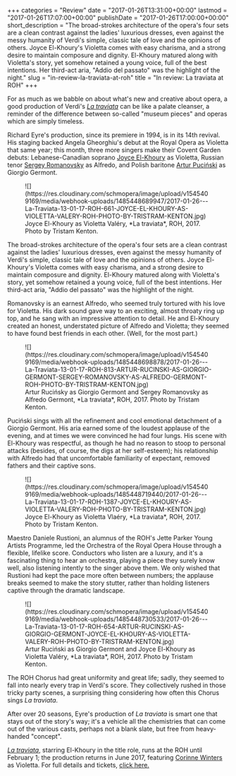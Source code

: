 +++
categories = "Review"
date = "2017-01-26T13:31:00+00:00"
lastmod = "2017-01-26T17:07:00+00:00"
publishDate = "2017-01-26T17:00:00+00:00"
short_description = "The broad-strokes architecture of the opera's four sets are a clean contrast against the ladies' luxurious dresses, even against the messy humanity of Verdi's simple, classic tale of love and the opinions of others. Joyce El-Khoury's Violetta comes with easy charisma, and a strong desire to maintain composure and dignity. El-Khoury matured along with Violetta's story, yet somehow retained a young voice, full of the best intentions. Her third-act aria, \"Addio del passato\" was the highlight of the night."
slug = "in-review-la-traviata-at-roh"
title = "In review: La traviata at ROH"
+++

For as much as we babble on about what's new and creative about opera, a good production of Verdi's [*La traviata*](http://www.roh.org.uk/productions/la-traviata-by-richard-eyre) can be like a palate cleanser, a reminder of the difference between so-called "museum pieces" and operas which are simply timeless.

Richard Eyre's production, since its premiere in 1994, is in its 14th revival. His staging backed Angela Gheorghiu's debut at the Royal Opera as Violetta that same year; this month, three more singers make their Covent Garden debuts: Lebanese-Canadian soprano [Joyce El-Khoury](/talking-with-singers-joyce-el-khoury/) as Violetta, Russian tenor [Sergey Romanovsky](/scene/people/sergey-romanovsky/) as Alfredo, and Polish baritone [Artur Puciński](/scene/people/artur-pucinski/) as Giorgio Germont.

<figure data-type="image">
![](https://res.cloudinary.com/schmopera/image/upload/v1545409169/media/webhook-uploads/1485448689947/2017-01-26---La-Traviata-13-01-17-ROH-661-JOYCE-EL-KHOURY-AS-VIOLETTA-VALERY-ROH-PHOTO-BY-TRISTRAM-KENTON.jpg)
<figcaption>Joyce El-Khoury as Violetta Valéry, *La traviata*, ROH, 2017. Photo by Tristam Kenton.</figcaption>
</figure>

The broad-strokes architecture of the opera's four sets are a clean contrast against the ladies' luxurious dresses, even against the messy humanity of Verdi's simple, classic tale of love and the opinions of others. Joyce El-Khoury's Violetta comes with easy charisma, and a strong desire to maintain composure and dignity. El-Khoury matured along with Violetta's story, yet somehow retained a young voice, full of the best intentions. Her third-act aria, "Addio del passato" was the highlight of the night.

Romanovsky is an earnest Alfredo, who seemed truly tortured with his love for Violetta. His dark sound gave way to an exciting, almost throaty ring up top, and he sang with an impressive attention to detail. He and El-Khoury created an honest, understated picture of Alfredo and Violetta; they seemed to have found best friends in each other. (Well, for the most part.)

<figure data-type="image">
![](https://res.cloudinary.com/schmopera/image/upload/v1545409169/media/webhook-uploads/1485448698878/2017-01-26---La-Traviata-13-01-17-ROH-813-ARTUR-RUCINSKI-AS-GIORGIO-GERMONT-SERGEY-ROMANOVSKY-AS-ALFREDO-GERMONT-ROH-PHOTO-BY-TRISTRAM-KENTON.jpg)
<figcaption>Artur Rucińsky as Giorgio Germont and Sergey Romanovsky as Alfredo Germont, *La traviata*, ROH, 2017. Photo by Tristam Kenton.</figcaption>
</figure>

Puciński sings with all the refinement and cool emotional detachment of a Giorgio Germont. His aria earned some of the loudest applause of the evening, and at times we were convinced he had four lungs. His scene with El-Khoury was respectful, as though he had no reason to stoop to personal attacks (besides, of course, the digs at her self-esteem); his relationship with Alfredo had that uncomfortable familiarity of expectant, removed fathers and their captive sons.

<figure data-type="image">![](https://res.cloudinary.com/schmopera/image/upload/v1545409169/media/webhook-uploads/1485448719440/2017-01-26---La-Traviata-13-01-17-ROH-1387-JOYCE-EL-KHOURY-AS-VIOLETTA-VALERY-ROH-PHOTO-BY-TRISTRAM-KENTON.jpg)
<figcaption>Joyce El-Khoury as Violetta Vlaéry, *La traviata*, ROH, 2017. Photo by Tristam Kenton.</figcaption>
</figure>

Maestro Daniele Rustioni, an alumnus of the ROH's Jette Parker Young Artists Programme, led the Orchestra of the Royal Opera House through a flexible, lifelike score. Conductors who listen are a luxury, and it's a fascinating thing to hear an orchestra, playing a piece they surely know well, also listening intently to the singer above them. We only wished that Rustioni had kept the pace more often between numbers; the applause breaks seemed to make the story stutter, rather than holding listeners captive through the dramatic landscape. 

<figure data-type="image">
![](https://res.cloudinary.com/schmopera/image/upload/v1545409169/media/webhook-uploads/1485448730533/2017-01-26---La-Traviata-13-01-17-ROH-654-ARTUR-RUCINSKI-AS-GIORGIO-GERMONT-JOYCE-EL-KHOURY-AS-VIOLETTA-VALERY-ROH-PHOTO-BY-TRISTRAM-KENTON.jpg)
<figcaption>Artur Ruciński as Giorgio Germont and Joyce El-Khoury as Violetta Valéry, *La traviata*, ROH, 2017. Photo by Tristam Kenton.</figcaption>
</figure>

The ROH Chorus had great uniformity and great life; sadly, they seemed to fall into nearly every trap in Verdi's score. They collectively rushed in those tricky party scenes, a surprising thing considering how often this Chorus sings *La traviata*.

After over 20 seasons, Eyre's production of *La traviata* is smart one that stays out of the story's way; it's a vehicle all the chemistries that can come out of the various casts, perhaps not a blank slate, but free from heavy-handed "concept".

[*La traviata*](http://www.roh.org.uk/productions/la-traviata-by-richard-eyre), starring El-Khoury in the title role, runs at the ROH until February 1; the production returns in June 2017, featuring [Corinne Winters](/talking-with-singers-corinne-winters/) as Violetta. For full details and tickets, [click here.](http://www.roh.org.uk/productions/la-traviata-by-richard-eyre)
